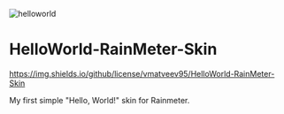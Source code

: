 ![helloworld](https://user-images.githubusercontent.com/52587785/84580719-760e1700-ada7-11ea-8190-2b134a9e75cb.png)

# HelloWorld-RainMeter-Skin
https://img.shields.io/github/license/vmatveev95/HelloWorld-RainMeter-Skin


My first simple "Hello, World!" skin for Rainmeter.

